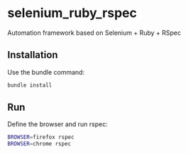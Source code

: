 # selenium_ruby_rspec

Automation framework based on Selenium + Ruby + RSpec

## Installation

Use the bundle command:

```bash
bundle install
```

## Run

Define the browser and run rspec:
 
```bash
BROWSER=firefox rspec
BROWSER=chrome rspec
```
